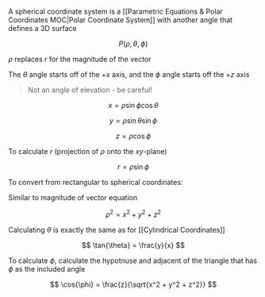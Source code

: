 A spherical coordinate system is a [[Parametric Equations & Polar Coordinates MOC|Polar Coordinate System]] with another angle that defines a 3D surface

$$
P(\rho, \theta, \phi)
$$

$\rho$ replaces $r$ for the magnitude of the vector

The $\theta$ angle starts off of the $+x$ axis, and the $\phi$ angle starts off the $+z$ axis

> Not an angle of elevation - be careful!

$$
x = \rho \sin{\phi} \cos{\theta}
$$

$$
y = \rho \sin{\theta} \sin{\phi}
$$

$$
z = \rho\cos{\phi}
$$

To calculate $r$ (projection of $\rho$ onto the $xy$-plane)

$$
r = \rho \sin{\phi}
$$

To convert from rectangular to spherical coordinates:

Similar to magnitude of vector equation

$$
\rho^2  = x^2  + y ^2 + z^2
$$

Calculating $\theta$ is exactly the same as for [[Cylindrical Coordinates]]

$$
\tan{\theta} = \frac{y}{x}
$$

To calculate $\phi$, calculate the hypotnuse and adjacent of the triangle that has $\phi$ as the included angle

$$
\cos{\phi} = \frac{z}{\sqrt{x^2 + y^2 + z^2}}
$$
